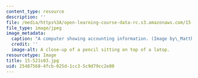 ```yaml
---
content_type: resource
description: ''
file: /media/https%3A/open-learning-course-data-rc.s3.amazonaws.com/15-521-management-accounting-and-control-spring-2003/254875684fcb025d1cc35c9d79cc2e80_15-521s03.jpg
file_type: image/jpeg
image_metadata:
  caption: "A computer showing accounting information. (Image by\_Matthew Palmer.)"
  credit: ''
  image-alt: A close-up of a pencil sitting on top of a latop.
resourcetype: Image
title: 15-521s03.jpg
uid: 25487568-4fcb-025d-1cc3-5c9d79cc2e80
---
```

